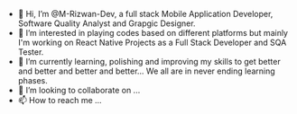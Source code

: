 - 👋 Hi, I’m @M-Rizwan-Dev, a full stack Mobile Application Developer, Software Quality Analyst and Grapgic Designer. 
- 👀 I’m interested in playing codes based on different platforms but mainly I'm working on React Native Projects as a Full Stack Developer and SQA Tester.
- 🌱 I’m currently learning, polishing and improving my skills to get better and better and better and better... We all are in never ending learning phases.
- 💞️ I’m looking to collaborate on ...
- 📫 How to reach me ...

<!---
M-Rizwan-Dev/M-Rizwan-Dev is a ✨ special ✨ repository because its `README.md` (this file) appears on your GitHub profile.
You can click the Preview link to take a look at your changes.
--->
